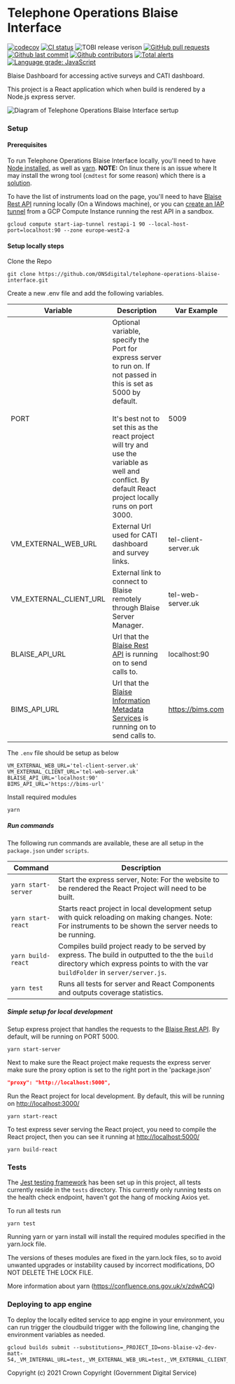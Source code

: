 # Telephone Operations Blaise Interface

[![codecov](https://codecov.io/gh/ONSdigital/telephone-operations-blaise-interface/branch/main/graph/badge.svg)](https://codecov.io/gh/ONSdigital/telephone-operations-blaise-interface)
[![CI status](https://github.com/ONSdigital/telephone-operations-blaise-interface/workflows/Test%20coverage%20report/badge.svg)](https://github.com/ONSdigital/telephone-operations-blaise-interface/workflows/Test%20coverage%20report/badge.svg)
<img src="https://img.shields.io/github/release/ONSdigital/telephone-operations-blaise-interface.svg?style=flat-square" alt="TOBI release verison">
[![GitHub pull requests](https://img.shields.io/github/issues-pr-raw/ONSdigital/telephone-operations-blaise-interface.svg)](https://github.com/ONSdigital/telephone-operations-blaise-interface/pulls)
[![Github last commit](https://img.shields.io/github/last-commit/ONSdigital/telephone-operations-blaise-interface.svg)](https://github.com/ONSdigital/telephone-operations-blaise-interface/commits)
[![Github contributors](https://img.shields.io/github/contributors/ONSdigital/telephone-operations-blaise-interface.svg)](https://github.com/ONSdigital/telephone-operations-blaise-interface/graphs/contributors)
[![Total alerts](https://img.shields.io/lgtm/alerts/g/ONSdigital/telephone-operations-blaise-interface.svg?logo=lgtm&logoWidth=18)](https://lgtm.com/projects/g/ONSdigital/telephone-operations-blaise-interface/alerts/)
[![Language grade: JavaScript](https://img.shields.io/lgtm/grade/javascript/g/ONSdigital/telephone-operations-blaise-interface.svg?logo=lgtm&logoWidth=18)](https://lgtm.com/projects/g/ONSdigital/telephone-operations-blaise-interface/context:javascript)

Blaise Dashboard for accessing active surveys and CATI dashboard.

This project is a React application which when build is rendered by a Node.js express server.

![Diagram of Telephone Operations Blaise Interface sertup](.github/Diagram.png)

### Setup

#### Prerequisites

To run Telephone Operations Blaise Interface locally, you'll need to have [Node installed](https://nodejs.org/en/), as
well as [yarn](https://classic.yarnpkg.com/en/docs/install#mac-stable). **NOTE:** On linux there is an issue where It
may install the wrong tool (`cmdtest` for some reason) which there is
a [solution](https://github.com/Joystream/helpdesk/issues/16).

To have the list of instruments load on the page, you'll need to
have [Blaise Rest API](https://github.com/ONSdigital/blaise-api-rest) running locally (On a Windows machine), or you
can [create an IAP tunnel](https://cloud.google.com/sdk/gcloud/reference/compute/start-iap-tunnel) from a GCP Compute
Instance running the rest API in a sandbox.

```shell
gcloud compute start-iap-tunnel restapi-1 90 --local-host-port=localhost:90 --zone europe-west2-a
```

#### Setup locally steps

Clone the Repo

```shell script
git clone https://github.com/ONSdigital/telephone-operations-blaise-interface.git
```

Create a new .env file and add the following variables.

| Variable               | Description                                                                                                                                                                                                                                                                       | Var Example          |
|------------------------|-----------------------------------------------------------------------------------------------------------------------------------------------------------------------------------------------------------------------------------------------------------------------------------|----------------------|
| PORT                   | Optional variable, specify the Port for express server to run on. If not passed in this is set as 5000 by default. <br><br>It's best not to set this as the react project will try and use the variable as well and conflict. By default React project locally runs on port 3000. | 5009                 |
| VM_EXTERNAL_WEB_URL    | External Url used for CATI dashboard and survey links.                                                                                                                                                                                                                            | tel-client-server.uk |
| VM_EXTERNAL_CLIENT_URL | External link to connect to Blaise remotely through Blaise Server Manager.                                                                                                                                                                                                        | tel-web-server.uk    |
| BLAISE_API_URL         | Url that the [Blaise Rest API](https://github.com/ONSdigital/blaise-api-rest) is running on to send calls to.                                                                                                                                                                     | localhost:90         |
| BIMS_API_URL           | Url that the [Blaise Information Metadata Services](https://github.com/ONSdigital/blaise-instrument-metadata-service) is running on to send calls to.                                                                                                                             | https://bims.com     |

The `.env` file should be setup as below

```.env
VM_EXTERNAL_WEB_URL='tel-client-server.uk'
VM_EXTERNAL_CLIENT_URL='tel-web-server.uk'
BLAISE_API_URL='localhost:90'
BIMS_API_URL='https://bims-url'
```

Install required modules

```shell script
yarn
```

##### Run commands

The following run commands are available, these are all setup in the `package.json` under `scripts`.

| Command                        | Description                                                                                                                                               |
|--------------------------------|-----------------------------------------------------------------------------------------------------------------------------------------------------------|
| `yarn start-server`            | Start the express server, Note: For the website to be rendered the React Project will need to be built.                                                   |
| `yarn start-react`             | Starts react project in local development setup with quick reloading on making changes. Note: For instruments to be shown the server needs to be running. |
| `yarn build-react`             | Compiles build project ready to be served by express. The build in outputted to the the `build` directory which express points to with the var `buildFolder` in `server/server.js`.                       |
| `yarn test`                    | Runs all tests for server and React Components and outputs coverage statistics.                                                                           |

##### Simple setup for local development

Setup express project that handles the requests to the [Blaise Rest API](https://github.com/ONSdigital/blaise-api-rest).
By default, will be running on PORT 5000.

```shell script
yarn start-server
```

Next to make sure the React project make requests the express server make sure the proxy option is set to the right port
in the 'package.json'

```.json
"proxy": "http://localhost:5000",
```

Run the React project for local development. By default, this will be running
on [http://localhost:3000/](http://localhost:3000/)

```shell script
yarn start-react
```

To test express sever serving the React project, you need to compile the React project, then you can see it running
at [http://localhost:5000/](http://localhost:5000/)

```shell script
yarn build-react
```

### Tests

The [Jest testing framework](https://jestjs.io/en/) has been set up in this project, all tests currently reside in
the `tests` directory. This currently only running tests on the health check endpoint, haven't got the hang of mocking
Axios yet.

To run all tests run

```shell script
yarn test
```

Running yarn or yarn install will install the required modules specified in the yarn.lock file.

The versions of theses modules are fixed in the yarn.lock files, so to avoid unwanted upgrades or instability caused by incorrect modifications, DO NOT DELETE THE LOCK FILE.

More information about yarn (https://confluence.ons.gov.uk/x/zdwACQ)

### Deploying to app engine

To deploy the locally edited service to app engine in your environment, you can run trigger the cloudbuild trigger with
the following line, changing the environment variables as needed.

```.shell
gcloud builds submit --substitutions=_PROJECT_ID=ons-blaise-v2-dev-matt-54,_VM_INTERNAL_URL=test,_VM_EXTERNAL_WEB_URL=test,_VM_EXTERNAL_CLIENT_URL=test,_BLAISE_API_URL=/
```

Copyright (c) 2021 Crown Copyright (Government Digital Service)
